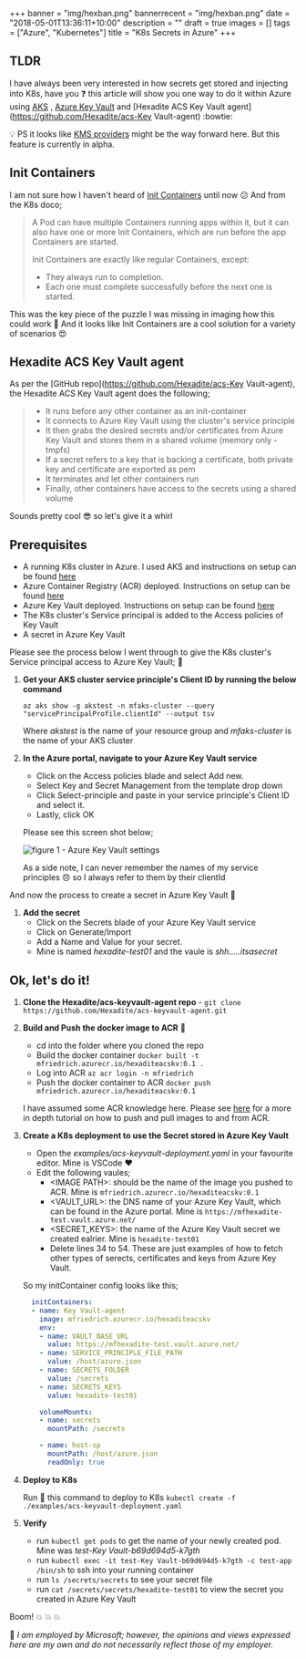 +++
banner = "img/hexban.png"
bannerrecent = "img/hexban.png"
date = "2018-05-01T13:36:11+10:00"
description = ""
draft = true
images = []
tags = ["Azure", "Kubernetes"]
title = "K8s Secrets in Azure"
+++

TLDR
---

I have always been very interested in how secrets get stored and injecting into K8s, have you :question: this article will show you one way to do it within Azure using [AKS](https://azure.microsoft.com/en-au/services/container-service/) , [Azure Key Vault](https://azure.microsoft.com/en-gb/services/key-vault/) and [Hexadite ACS Key Vault agent](https://github.com/Hexadite/acs-Key Vault-agent) :bowtie:

:bulb: PS it looks like [KMS providers](https://kubernetes.io/docs/tasks/administer-cluster/kms-provider/) might be the way forward here. But this feature is currently in alpha.

Init Containers
---

I am not sure how I haven't heard of [Init Containers](https://kubernetes.io/docs/concepts/workloads/pods/init-containers/) until now :confused: And from the K8s doco;

> A Pod can have multiple Containers running apps within it, but it can also have one or more Init Containers, which are run before the app Containers are started.
>
> Init Containers are exactly like regular Containers, except:
>
> * They always run to completion.
> * Each one must complete successfully before the next one is started.

This was the key piece of the puzzle I was missing in imaging how this could work :thought_balloon: And it looks like Init Containers are a cool solution for a variety of scenarios :heart_eyes:

Hexadite ACS Key Vault agent
---

As per the [GitHub repo](https://github.com/Hexadite/acs-Key Vault-agent), the Hexadite ACS Key Vault agent does the following;

> * It runs before any other container as an init-container
> * It connects to Azure Key Vault using the cluster's service principle
> * It then grabs the desired secrets and/or certificates from Azure Key Vault and stores them in a shared volume (memory only - tmpfs)
> * If a secret refers to a key that is backing a certificate, both private key and certificate are exported as pem
> * It terminates and let other containers run
> * Finally, other containers have access to the secrets using a shared volume

Sounds pretty cool :sunglasses: so let's give it a whirl

Prerequisites
---

* A running K8s cluster in Azure. I used AKS and instructions on setup can be found [here](https://docs.microsoft.com/en-gb/azure/aks/kubernetes-walkthrough-portal)
* Azure Container Registry (ACR) deployed. Instructions on setup can be found [here](https://docs.microsoft.com/en-gb/azure/container-registry/container-registry-get-started-portal)
* Azure Key Vault deployed. Instructions on setup can be found [here](https://docs.microsoft.com/en-gb/azure/key-vault/quick-create-portal)
* The K8s cluster's Service principal is added to the Access policies of Key Vault
* A secret in Azure Key Vault

Please see the process below I went through to give the K8s cluster's Service principal access to Azure Key Vault; :key:

1. **Get your AKS cluster service principle's Client ID by running the below command**

    `az aks show -g akstest -n mfaks-cluster --query "servicePrincipalProfile.clientId" --output tsv`

    Where *akstest* is the name of your resource group and *mfaks-cluster* is the name of your AKS cluster

2. **In the Azure portal, navigate to your Azure Key Vault service**
    * Click on the Access policies blade and select Add new.
    * Select Key and Secret Management from the template drop down
    * Click Select-principle and paste in your service principle's Client ID and select it.
    * Lastly, click OK

    Please see this screen shot below;

    ![figure 1 - Azure Key Vault settings](/img/hex.png)

    As a side note, I can never remember the names of my service principles :disappointed: so I always refer to them by their clientId

And now the process to create a secret in Azure Key Vault :key:

1. **Add the secret**
    * Click on the Secrets blade of your Azure Key Vault service
    * Click on Generate/Import
    * Add a Name and Value for your secret.
    * Mine is named *hexadite-test01* and the vaule is *shh.....itsasecret*

Ok, let's do it!
---

1. **Clone the Hexadite/acs-keyvault-agent repo** - `git clone https://github.com/Hexadite/acs-keyvault-agent.git`

2. **Build and Push the docker image to ACR** :whale:
    * cd into the folder where you cloned the repo
    * Build the docker container `docker built -t mfriedrich.azurecr.io/hexaditeacskv:0.1 .`
    * Log into ACR `az acr login -n mfriedrich`
    * Push the docker container to ACR `docker push mfriedrich.azurecr.io/hexaditeacskv:0.1`

    I have assumed some ACR knowledge here. Please see [here](https://docs.microsoft.com/en-gb/azure/container-registry/container-registry-get-started-docker-cli#push-the-image-to-your-registry) for a more in depth tutorial on how to push and pull images to and from ACR.

3. **Create a K8s deployment to use the Secret stored in Azure Key Vault**
    * Open the *examples/acs-keyvault-deployment.yaml* in your favourite editor. Mine is VSCode :heart:
    * Edit the following vaules;
        * \<IMAGE PATH\>: should be the name of the image you pushed to ACR. Mine is `mfriedrich.azurecr.io/hexaditeacskv:0.1`
        * \<VAULT_URL\>: the DNS name of your Azure Key Vault, which can be found in the Azure portal. Mine is `https://mfhexadite-test.vault.azure.net/`
        * \<SECRET_KEYS\>: the name of the Azure Key Vault secret we created ealrier. Mine is `hexadite-test01`
        * Delete lines 34 to 54. These are just examples of how to fetch other types of serects, certificates and keys from Azure Key Vault.

    So my initContainer config looks like this;

    ``` yaml
      initContainers:
      - name: Key Vault-agent
        image: mfriedrich.azurecr.io/hexaditeacskv
        env:
        - name: VAULT_BASE_URL
          value: https://mfhexadite-test.vault.azure.net/
        - name: SERVICE_PRINCIPLE_FILE_PATH
          value: /host/azure.json
        - name: SECRETS_FOLDER
          value: /secrets
        - name: SECRETS_KEYS
          value: hexadite-test01
 
        volumeMounts:
        - name: secrets
          mountPath: /secrets

        - name: host-sp
          mountPath: /host/azure.json
          readOnly: true
    ```

4. **Deploy to K8s**

    Run :runner: this command to deploy to K8s `kubectl create -f ./examples/acs-keyvault-deployment.yaml`

5. **Verify**
    * run `kubectl get pods` to get the name of your newly created pod. Mine was *test-Key Vault-b69d694d5-k7gth*
    * run `kubectl exec -it test-Key Vault-b69d694d5-k7gth -c test-app /bin/sh` to ssh into your running container
    * run `ls /secrets/secrets` to see your secret file
    * run `cat /secrets/secrets/hexadite-test01` to view the secret you created in Azure Key Vault

Boom! :boom: :boom: :boom:

:speech_balloon: *I am employed by Microsoft; however, the opinions and views expressed here are my own and do not necessarily reflect those of my employer.*